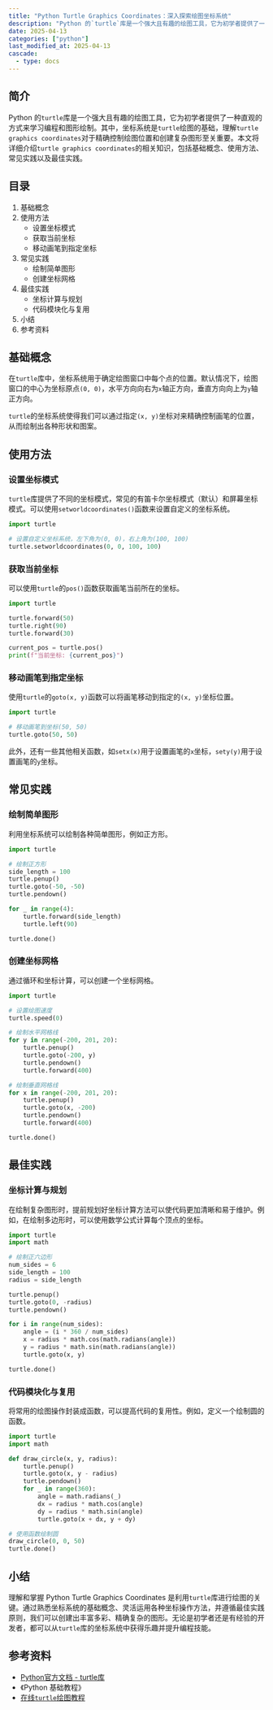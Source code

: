 ```yaml
---
title: "Python Turtle Graphics Coordinates：深入探索绘图坐标系统"
description: "Python 的`turtle`库是一个强大且有趣的绘图工具，它为初学者提供了一种直观的方式来学习编程和图形绘制。其中，坐标系统是`turtle`绘图的基础，理解`turtle graphics coordinates`对于精确控制绘图位置和创建复杂图形至关重要。本文将详细介绍`turtle graphics coordinates`的相关知识，包括基础概念、使用方法、常见实践以及最佳实践。"
date: 2025-04-13
categories: ["python"]
last_modified_at: 2025-04-13
cascade:
  - type: docs
---
```



## 简介
Python 的`turtle`库是一个强大且有趣的绘图工具，它为初学者提供了一种直观的方式来学习编程和图形绘制。其中，坐标系统是`turtle`绘图的基础，理解`turtle graphics coordinates`对于精确控制绘图位置和创建复杂图形至关重要。本文将详细介绍`turtle graphics coordinates`的相关知识，包括基础概念、使用方法、常见实践以及最佳实践。

<!-- more -->
## 目录
1. 基础概念
2. 使用方法
    - 设置坐标模式
    - 获取当前坐标
    - 移动画笔到指定坐标
3. 常见实践
    - 绘制简单图形
    - 创建坐标网格
4. 最佳实践
    - 坐标计算与规划
    - 代码模块化与复用
5. 小结
6. 参考资料

## 基础概念
在`turtle`库中，坐标系统用于确定绘图窗口中每个点的位置。默认情况下，绘图窗口的中心为坐标原点`(0, 0)`，水平方向向右为`x`轴正方向，垂直方向向上为`y`轴正方向。

`turtle`的坐标系统使得我们可以通过指定`(x, y)`坐标对来精确控制画笔的位置，从而绘制出各种形状和图案。

## 使用方法
### 设置坐标模式
`turtle`库提供了不同的坐标模式，常见的有笛卡尔坐标模式（默认）和屏幕坐标模式。可以使用`setworldcoordinates()`函数来设置自定义的坐标系统。

```python
import turtle

# 设置自定义坐标系统，左下角为(0, 0)，右上角为(100, 100)
turtle.setworldcoordinates(0, 0, 100, 100)
```

### 获取当前坐标
可以使用`turtle`的`pos()`函数获取画笔当前所在的坐标。

```python
import turtle

turtle.forward(50)
turtle.right(90)
turtle.forward(30)

current_pos = turtle.pos()
print(f"当前坐标: {current_pos}")
```

### 移动画笔到指定坐标
使用`turtle`的`goto(x, y)`函数可以将画笔移动到指定的`(x, y)`坐标位置。

```python
import turtle

# 移动画笔到坐标(50, 50)
turtle.goto(50, 50)
```

此外，还有一些其他相关函数，如`setx(x)`用于设置画笔的`x`坐标，`sety(y)`用于设置画笔的`y`坐标。

## 常见实践
### 绘制简单图形
利用坐标系统可以绘制各种简单图形，例如正方形。

```python
import turtle

# 绘制正方形
side_length = 100
turtle.penup()
turtle.goto(-50, -50)
turtle.pendown()

for _ in range(4):
    turtle.forward(side_length)
    turtle.left(90)

turtle.done()
```

### 创建坐标网格
通过循环和坐标计算，可以创建一个坐标网格。

```python
import turtle

# 设置绘图速度
turtle.speed(0)

# 绘制水平网格线
for y in range(-200, 201, 20):
    turtle.penup()
    turtle.goto(-200, y)
    turtle.pendown()
    turtle.forward(400)

# 绘制垂直网格线
for x in range(-200, 201, 20):
    turtle.penup()
    turtle.goto(x, -200)
    turtle.pendown()
    turtle.forward(400)

turtle.done()
```

## 最佳实践
### 坐标计算与规划
在绘制复杂图形时，提前规划好坐标计算方法可以使代码更加清晰和易于维护。例如，在绘制多边形时，可以使用数学公式计算每个顶点的坐标。

```python
import turtle
import math

# 绘制正六边形
num_sides = 6
side_length = 100
radius = side_length

turtle.penup()
turtle.goto(0, -radius)
turtle.pendown()

for i in range(num_sides):
    angle = (i * 360 / num_sides)
    x = radius * math.cos(math.radians(angle))
    y = radius * math.sin(math.radians(angle))
    turtle.goto(x, y)

turtle.done()
```

### 代码模块化与复用
将常用的绘图操作封装成函数，可以提高代码的复用性。例如，定义一个绘制圆的函数。

```python
import turtle
import math

def draw_circle(x, y, radius):
    turtle.penup()
    turtle.goto(x, y - radius)
    turtle.pendown()
    for _ in range(360):
        angle = math.radians(_)
        dx = radius * math.cos(angle)
        dy = radius * math.sin(angle)
        turtle.goto(x + dx, y + dy)

# 使用函数绘制圆
draw_circle(0, 0, 50)
turtle.done()
```

## 小结
理解和掌握 Python Turtle Graphics Coordinates 是利用`turtle`库进行绘图的关键。通过熟悉坐标系统的基础概念、灵活运用各种坐标操作方法，并遵循最佳实践原则，我们可以创建出丰富多彩、精确复杂的图形。无论是初学者还是有经验的开发者，都可以从`turtle`库的坐标系统中获得乐趣并提升编程技能。

## 参考资料
- [Python官方文档 - turtle库](https://docs.python.org/3/library/turtle.html)
- 《Python 基础教程》
- [在线`turtle`绘图教程](https://www.learnpython.org/en/Turtle_Graphics)